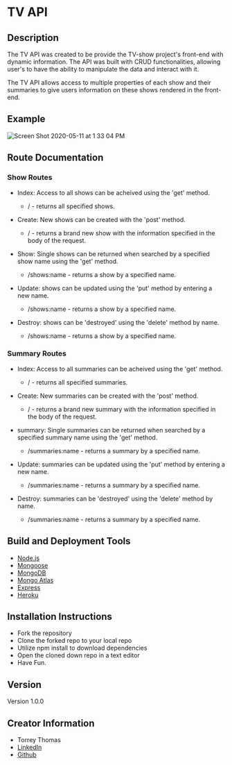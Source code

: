 # TV API

## Description

The TV API was created to be provide the TV-show project's front-end with dynamic information. The API was built with CRUD functionalities, allowing user's to have the ability to manipulate the data and interact with it.

The TV API allows access to multiple properties of each show and their summaries to give users information on these shows rendered in the front-end.

## Example 
![Screen Shot 2020-05-11 at 1 33 04 PM](https://user-images.githubusercontent.com/62629275/81592447-fba73d00-938b-11ea-8fc7-fd5fdba11c79.png)

## Route Documentation

### Show Routes

* Index: Access to all shows can be acheived using the 'get' method.
    * / - returns all specified shows.

* Create: New shows can be created with the 'post' method.
    * / - returns a brand new show with the information specified in the body of the request.

* Show: Single shows can be returned when searched by a specified show name using the 'get' method.
    * /shows:name - returns a show by a specified name.


* Update: shows can be updated using the 'put' method by entering a new name.
    * /shows:name - returns a show by a specified name.

* Destroy: shows can be 'destroyed' using the 'delete' method by name.
    * /shows:name - returns a show by a specified name.


### Summary Routes

* Index: Access to all summaries can be acheived using the 'get' method.
    * / - returns all specified summaries.

* Create: New summaries can be created with the 'post' method.
    * / - returns a brand new summary with the information specified in the body of the request.

* summary: Single summaries can be returned when searched by a specified summary name using the 'get' method.
    * /summaries:name - returns a summary by a specified name.


* Update: summaries can be updated using the 'put' method by entering a new name.
    * /summaries:name - returns a summary by a specified name.

* Destroy: summaries can be 'destroyed' using the 'delete' method by name.
    * /summaries:name - returns a summary by a specified name.


## Build and Deployment Tools

* [Node.js](https://nodejs.org/en/)
* [Mongoose](https://mongoosejs.com/)
* [MongoDB](https://www.mongodb.com/)
* [Mongo Atlas](https://www.mongodb.com/cloud/atlas)
* [Express](https://expressjs.com/)
* [Heroku](https://heroku.com)



## Installation Instructions

* Fork the repository
* Clone the forked repo to your local repo
* Utilize npm install to download dependencies
* Open the cloned down repo in a text editor
* Have Fun. 


## Version
 
Version 1.0.0

## Creator Information

* Torrey Thomas 
* [LinkedIn](https://www.linkedin.com/in/torreyct/)
* [Github](https://github.com/torreythomas)
